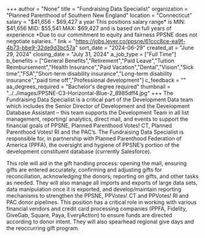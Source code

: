 +++
author = "None"
title = "Fundraising Data Specialist"
organization = "Planned Parenthood of Southern New England"
location = "Connecticut"
salary = "$41,656 - $69,427 a year This positions salary range* is MIN: $41,656 MID: $55,541 MAX: $69,427 and is based on full years of experience *Due to our commitment to equity and fairness PPSNE does not negotiate salaries. "
link = "https://jobs.lever.co/ppsne/61ccc8ce-ea9f-4b73-bbe9-32de9d3bc57a"
sort_date = "2024-06-29"
created_at = "June 29, 2024"
closing_date = "July 31, 2024"
a_job_type = ["Full Time"]
b_benefits = ["General Benefits","Retirement","Paid Leave","Tuition Reimbursement","Health Insurance","Paid Vacation","Dental","Vision","Sick time","FSA","Short-term disability insurance","Long-term disability insurance","paid time off","Professional development"]
c_feedback = ""
aa_degrees_required = "Bachelor's degree required"
thumbnail = "../../images/PPSNE-C3-Horizontal-Blue-2_8985dff4.jpg"
+++
The Fundraising Data Specialist is a critical part of the Development Data team which includes the Senior Director of Development and the Development Database Assistant – this team supports the Development Team in all list management, reporting/ analytics, direct mail, and events to support the financial goals of PPSNE, Planned Parenthood Votes! CT, Planned Parenthood Votes! RI and the PAC’s. The Fundraising Data Specialist is responsible for, in partnership with Planned Parenthood Federation of America (PPFA), the oversight and hygiene of PPSNE’s portion of the development constituent database (currently Salesforce).
 
This role will aid in the gift handling process: opening the mail, ensuring gifts are entered accurately, confirming and adjusting gifts for reconciliation, acknowledging the donors, reporting on gifts, and other tasks as needed. They will also manage all imports and exports of large data sets, data manipulation once it is exported, and develop/maintain reporting mechanisms to strengthen the PPSNE, PPVotes! CT and PPVotes! RI and PAC donor pipelines. This position has a critical role in working with various financial vendors and credit card processing companies (PPFA, Fidelity, GiveGab, Square, Paya, EveryAction) to ensure funds are directed according to donor intent. They will also spearhead regional give days and the reoccurring gift program. 
